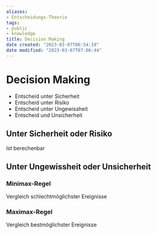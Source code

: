 ```yaml
---
aliases: 
- Entscheidungs-Theorie
tags: 
- public
- knowledge
title: Decision Making
date created: "2023-03-07T06:54:19"
date modified: "2023-03-07T07:06:44"
---
```


# Decision Making

- Entscheid unter Sicherheit
- Entscheid unter Risiko
- Entscheid unter Ungewissheit
- Entscheid und Unsicherheit

## Unter Sicherheit oder Risiko

Ist berechenbar

## Unter Ungewissheit oder Unsicherheit

### Minimax-Regel

Vergleich schlechtmöglichster Ereignisse

### Maximax-Regel

Vergleich bestmöglichster Ereignisse
